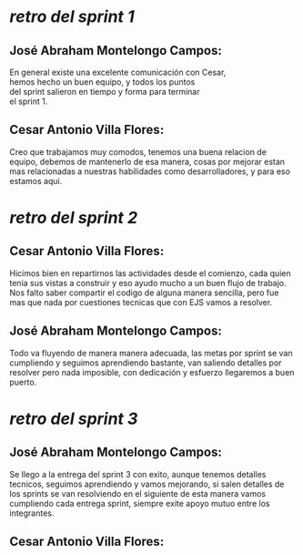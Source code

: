 # *retro del sprint 1*

## José Abraham Montelongo Campos:

En general existe una excelente comunicación con Cesar,  
hemos hecho un buen equipo, y todos los puntos  
del sprint salieron en tiempo y forma para terminar  
el sprint 1. 


## Cesar Antonio Villa Flores:  

Creo que trabajamos muy comodos, tenemos una buena relacion de equipo, debemos de mantenerlo de esa manera, cosas por mejorar estan mas relacionadas a nuestras habilidades como desarrolladores, y para eso estamos aqui.

# *retro del sprint 2*

## Cesar Antonio Villa Flores:

Hicimos bien en repartirnos las actividades desde el comienzo, cada quien tenia sus vistas a construir y eso ayudo mucho a un buen flujo de trabajo. Nos falto saber compartir el codigo de alguna manera sencilla, pero fue mas que nada por cuestiones tecnicas que con EJS vamos a resolver.  

## José Abraham Montelongo Campos:

Todo va fluyendo de manera manera adecuada, las metas por sprint se van cumpliendo y seguimos aprendiendo bastante, van saliendo detalles por resolver pero nada imposible, con dedicación y esfuerzo llegaremos a buen puerto.

# *retro del sprint 3*

## José Abraham Montelongo Campos:

Se llego a la entrega del sprint 3 con exito, aunque tenemos detalles tecnicos, seguimos aprendiendo y vamos mejorando, si salen detalles de los sprints se van resolviendo en el siguiente de esta manera vamos cumpliendo cada entrega sprint, siempre exite apoyo mutuo entre los integrantes.

## Cesar Antonio Villa Flores: